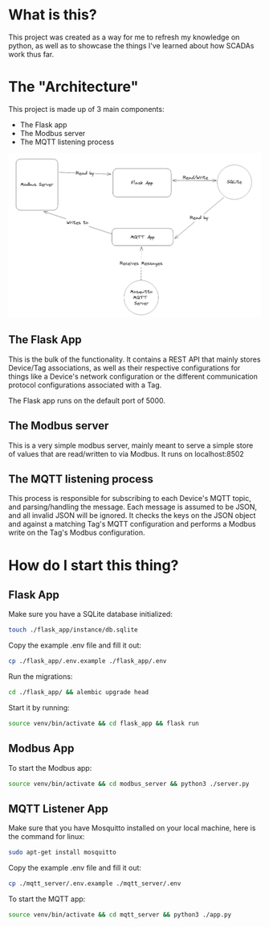 # What is this?

This project was created as a way for me to refresh my knowledge on python, as well as to showcase the things I've
learned about how SCADAs work thus far.

# The "Architecture"

This project is made up of 3 main components:

- The Flask app
- The Modbus server
- The MQTT listening process

![architecture.png](readme_assets%2Farchitecture.png)

## The Flask App

This is the bulk of the functionality. It contains a REST API that mainly stores Device/Tag associations, as well as
their respective configurations for things like a Device's network configuration or the different communication protocol
configurations associated with a Tag.

The Flask app runs on the default port of 5000.

## The Modbus server

This is a very simple modbus server, mainly meant to serve a simple store of values that are read/written to via Modbus.
It runs on localhost:8502

## The MQTT listening process

This process is responsible for subscribing to each Device's MQTT topic, and parsing/handling the message. Each message
is assumed to be JSON, and all invalid JSON will be ignored. It checks the keys on the JSON object and against a
matching Tag's MQTT configuration and performs a Modbus write on the Tag's Modbus configuration.

# How do I start this thing?

## Flask App

Make sure you have a SQLite database initialized:

```bash
touch ./flask_app/instance/db.sqlite
```

Copy the example .env file and fill it out:

```bash
cp ./flask_app/.env.example ./flask_app/.env
```

Run the migrations:

```bash
cd ./flask_app/ && alembic upgrade head
```

Start it by running:

```bash
source venv/bin/activate && cd flask_app && flask run
```

## Modbus App

To start the Modbus app:

```bash
source venv/bin/activate && cd modbus_server && python3 ./server.py 
```

## MQTT Listener App

Make sure that you have Mosquitto installed on your local machine, here is the command for linux:

```bash
sudo apt-get install mosquitto
```

Copy the example .env file and fill it out:

```bash
cp ./mqtt_server/.env.example ./mqtt_server/.env
```

To start the MQTT app:

```bash
source venv/bin/activate && cd mqtt_server && python3 ./app.py
```

